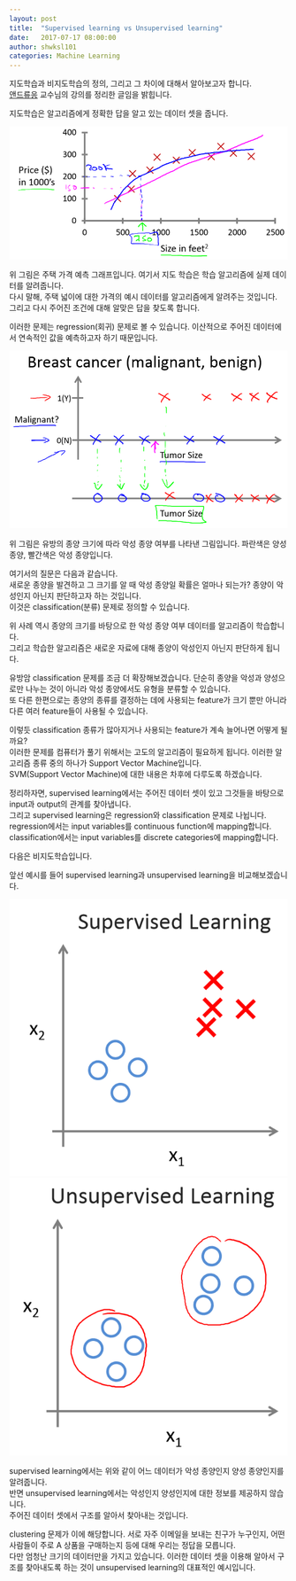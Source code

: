 ```yaml
---
layout: post
title:  "Supervised learning vs Unsupervised learning"
date:   2017-07-17 08:00:00
author: shwksl101
categories: Machine Learning
---
```


지도학습과 비지도학습의 정의, 그리고 그 차이에 대해서 알아보고자 합니다.  
[앤드류응](https://www.coursera.org/learn/machine-learning/lecture/1VkCb/supervised-learning) 교수님의 강의를 정리한 글임을 밝힙니다.  

지도학습은 알고리즘에게 정확한 답을 알고 있는 데이터 셋을 줍니다.  

![주택가격](\images\주택가격.png "주택가격")

위 그림은 주택 가격 예측 그래프입니다. 여기서 지도 학습은 학습 알고리즘에 실제 데이터를 알려줍니다.  
다시 말해, 주택 넓이에 대한 가격의 예시 데이터를 알고리즘에게 알려주는 것입니다.  
그리고 다시 주어진 조건에 대해 알맞은 답을 찾도록 합니다.

이러한 문제는 regression(회귀) 문제로 볼 수 있습니다. 이산적으로 주어진 데이터에서 연속적인 값을 예측하고자 하기 때문입니다.  

![악성종양](\images\악성종양.png "악성종양")

위 그림은 유방의 종양 크기에 따라 악성 종양 여부를 나타낸 그림입니다. 파란색은 양성 종양, 빨간색은 악성 종양입니다.  

여기서의 질문은 다음과 같습니다.  
새로운 종양을 발견하고 그 크기를 알 때 악성 종양일 확률은 얼마나 되는가? 종양이 악성인지 아닌지 판단하고자 하는 것입니다.  
이것은 classification(분류) 문제로 정의할 수 있습니다.  

위 사례 역시 종양의 크기를 바탕으로 한 악성 종양 여부 데이터를 알고리즘이 학습합니다.  
그리고 학습한 알고리즘은 새로운 자료에 대해 종양이 악성인지 아닌지 판단하게 됩니다.  

유방암 classification 문제를 조금 더 확장해보겠습니다. 단순히 종양을 악성과 양성으로만 나누는 것이 아니라 악성 종양에서도 유형을 분류할 수 있습니다.  
또 다른 한편으로는 종양의 종류를 결정하는 데에 사용되는 feature가 크기 뿐만 아니라 다른 여러 feature들이 사용될 수 있습니다.  

이렇듯 classification 종류가 많아지거나 사용되는 feature가 계속 늘어나면 어떻게 될까요?  
이러한 문제를 컴퓨터가 풀기 위해서는 고도의 알고리즘이 필요하게 됩니다. 이러한 알고리즘 종류 중의 하나가 Support Vector Machine입니다.  
SVM(Support Vector Machine)에 대한 내용은 차후에 다루도록 하겠습니다.  

정리하자면, supervised learning에서는 주어진 데이터 셋이 있고 그것들을 바탕으로 input과 output의 관계를 찾아냅니다.  
그리고 supervised learning은 regression와 classification 문제로 나뉩니다. regression에서는 input variables를 continuous function에 mapping합니다.  
classification에서는 input variables를 discrete categories에 mapping합니다.  

다음은 비지도학습입니다.  

앞선 예시를 들어 supervised learning과 unsupervised learning을 비교해보겠습니다.  

![supervisedlearning](\images\지도학습.png "supervised learning")
![unsupervisedlearning](\images\비지도학습.png "unsupervised learning")

supervised learning에서는 위와 같이 어느 데이터가 악성 종양인지 양성 종양인지를 알려줍니다.  
반면 unsupervised learning에서는 악성인지 양성인지에 대한 정보를 제공하지 않습니다.  
주어진 데이터 셋에서 구조를 알아서 찾아내는 것입니다.  

clustering 문제가 이에 해당합니다. 서로 자주 이메일을 보내는 친구가 누구인지, 어떤 사람들이 주로 A 상품을 구매하는지 등에 대해 우리는 정답을 모릅니다.  
다만 엄청난 크기의 데이터만을 가지고 있습니다. 이러한 데이터 셋을 이용해 알아서 구조를 찾아내도록 하는 것이 unsupervised learning의 대표적인 예시입니다.  
